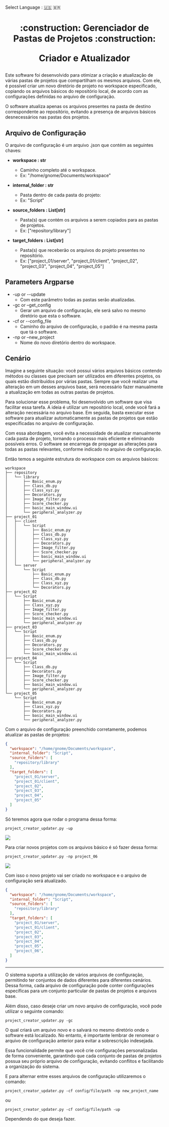 Select Language : [:us:](https://github.com/yhagor/Project_folder_creator_and_updater/blob/main/README.md) :brazil:
<h1 align="center">
  <p align="center">:construction: Gerenciador de Pastas de Projetos :construction:</p>
  <p align="center">Criador e Atualizador</p>
</h1>

Este software foi desenvolvido para otimizar a criação e atualização de várias pastas de projetos que compartilham os mesmos arquivos. Com ele, é possível criar um novo diretório de projeto no workspace especificado, copiando os arquivos básicos do repositório local, de acordo com as configurações definidas no arquivo de configuração.

O software atualiza apenas os arquivos presentes na pasta de destino correspondente ao repositório, evitando a presença de arquivos básicos desnecessários nas pastas dos projetos.

## Arquivo de Configuração
O arquivo de configuração é um arquivo .json que contém as seguintes chaves:

- **workspace : str**
	- Caminho completo até o workspace.
	- Ex: "/home/gnome/Documents/workspace"  
	
- **internal_folder : str**
	- Pasta dentro de cada pasta do projeto:
	- Ex: "Script"

- **source_folders : List[str]**
	- Pasta(s) que contém os arquivos a serem copiados para as pastas de projetos.
	- Ex: ["repository/library"]

- **target_folders : List[str]**
	- Pasta(s) que receberão os arquivos do projeto presentes no repositório.
 	- Ex: ["project_01/server", "project_01/client", "project_02", "project_03", "project_04", "project_05"] 

## Parameters Argparse

- -up or --update
  - Com este parâmetro todas as pastas serão atualizadas.
- -gc or –get_config
  - Gerar um arquivo de configuração, ele será salvo no mesmo diretório que esta o software.
- -cf or --config_file
  - Caminho do arquivo de configuração, o padrão é na mesma pasta que tá o software.
- -np or –new_project
  - Nome do novo diretório dentro do workspace.

## Cenário

Imagine a seguinte situação: você possui vários arquivos básicos contendo métodos ou classes que precisam ser utilizados em diferentes projetos, os quais estão distribuídos por várias pastas. Sempre que você realizar uma alteração em um desses arquivos base, será necessário fazer manualmente a atualização em todas as outras pastas de projetos.

Para solucionar esse problema, foi desenvolvido um software que visa facilitar essa tarefa. A ideia é utilizar um repositório local, onde você fará a alteração necessária no arquivo base. Em seguida, basta executar esse software para atualizar automaticamente as pastas de projetos que estão especificadas no arquivo de configuração.

Com essa abordagem, você evita a necessidade de atualizar manualmente cada pasta de projeto, tornando o processo mais eficiente e eliminando possíveis erros. O software se encarrega de propagar as alterações para todas as pastas relevantes, conforme indicado no arquivo de configuração.

Então temos a seguinte estrutura do workspace com os arquivos básicos:
```shell
workspace
├── repository
│   └── library
│       ├── Basic_enum.py
│       ├── Class_db.py
│       ├── Class_xyz.py
│       ├── Decorators.py
│       ├── Image_filter.py
│       ├── Score_checker.py
│       ├── basic_main_window.ui
│       └── peripheral_analyzer.py
├── project_01
│   ├── client
│   │   └── Script
│   │       ├── Basic_enum.py
│   │       ├── Class_db.py
│   │       ├── Class_xyz.py
│   │       ├── Decorators.py
│   │       ├── Image_filter.py
│   │       ├── Score_checker.py
│   │       ├── basic_main_window.ui
│   │       └── peripheral_analyzer.py
│   └── server
│       └── Script
│           ├── Basic_enum.py
│           ├── Class_db.py
│           ├── Class_xyz.py
│           └── Decorators.py
├── project_02
│   └── Script
│       ├── Basic_enum.py
│       ├── Class_xyz.py
│       ├── Image_filter.py
│       ├── Score_checker.py
│       ├── basic_main_window.ui
│       └── peripheral_analyzer.py
├── project_03
│   └── Script
│       ├── Basic_enum.py
│       ├── Class_db.py
│       ├── Decorators.py
│       ├── Score_checker.py
│       └── basic_main_window.ui
├── project_04
│   └── Script
│       ├── Class_db.py
│       ├── Decorators.py
│       ├── Image_filter.py
│       ├── Score_checker.py
│       ├── basic_main_window.ui
│       └── peripheral_analyzer.py
└── project_05
    └── Script
        ├── Basic_enum.py
        ├── Class_xyz.py
        ├── Decorators.py
        ├── basic_main_window.ui
        └── peripheral_analyzer.py
```
Com o arquivo de configuração preenchido corretamente, podemos atualizar as pastas de projetos:
```json
{
  "workspace": "/home/gnome/Documents/workspace",
  "internal_folder": "Script",
  "source_folders": [
    "repository/library"
  ],
  "target_folders": [
    "project_01/server",
    "project_01/client",
    "project_02",
    "project_03",
    "project_04",
    "project_05"
  ]
}
```
Só teremos agora que rodar o programa dessa forma:
```
project_creator_updater.py -up
```
 ![](https://github.com/yhagor/Project_folder_creator_and_updater/blob/main/docs/updating_all_directories.gif)

Para criar novos projetos com os arquivos básico é só fazer dessa forma:
```
project_creator_updater.py -np project_06
```
 ![](https://github.com/yhagor/Project_folder_creator_and_updater/blob/main/docs/creating_project_directory.gif)

Com isso o novo projeto vai ser criado no workspace e o arquivo de configuração será atualizado.
```json
{
  "workspace": "/home/gnome/Documents/workspace",
  "internal_folder": "Script",
  "source_folders": [
    "repository/library"
  ],
  "target_folders": [
    "project_01/server",
    "project_01/client",
    "project_02",
    "project_03",
    "project_04",
    "project_05",
    "project_06",
  ]
}
```
****
O sistema suporta a utilização de vários arquivos de configuração, permitindo ter conjuntos de dados diferentes para diferentes cenários. Dessa forma, cada arquivo de configuração pode conter configurações específicas para um conjunto particular de pastas de projetos e arquivos base.

Além disso, caso deseje criar um novo arquivo de configuração, você pode utilizar o seguinte comando:
```
project_creator_updater.py -gc
```
O qual criará um arquivo novo e o salvará no mesmo diretório onde o software está localizado. No entanto, é importante lembrar de renomear o arquivo de configuração anterior para evitar a sobrescrição indesejada.

Essa funcionalidade permite que você crie configurações personalizadas de forma conveniente, garantindo que cada conjunto de pastas de projetos possua seu próprio arquivo de configuração, evitando conflitos e facilitando a organização do sistema.

E para alternar entre esses arquivos de configuração utilizaremos o comando:
```
project_creator_updater.py -cf config/file/path -np new_project_name
```
ou
```
project_creator_updater.py -cf config/file/path -up
```
Dependendo do que deseja fazer.
